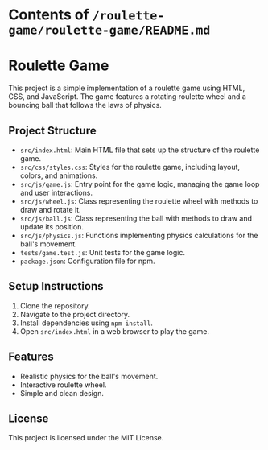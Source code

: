 # Contents of `/roulette-game/roulette-game/README.md`

# Roulette Game

This project is a simple implementation of a roulette game using HTML, CSS, and JavaScript. The game features a rotating roulette wheel and a bouncing ball that follows the laws of physics.

## Project Structure

- `src/index.html`: Main HTML file that sets up the structure of the roulette game.
- `src/css/styles.css`: Styles for the roulette game, including layout, colors, and animations.
- `src/js/game.js`: Entry point for the game logic, managing the game loop and user interactions.
- `src/js/wheel.js`: Class representing the roulette wheel with methods to draw and rotate it.
- `src/js/ball.js`: Class representing the ball with methods to draw and update its position.
- `src/js/physics.js`: Functions implementing physics calculations for the ball's movement.
- `tests/game.test.js`: Unit tests for the game logic.
- `package.json`: Configuration file for npm.

## Setup Instructions

1. Clone the repository.
2. Navigate to the project directory.
3. Install dependencies using `npm install`.
4. Open `src/index.html` in a web browser to play the game.

## Features

- Realistic physics for the ball's movement.
- Interactive roulette wheel.
- Simple and clean design.

## License

This project is licensed under the MIT License.